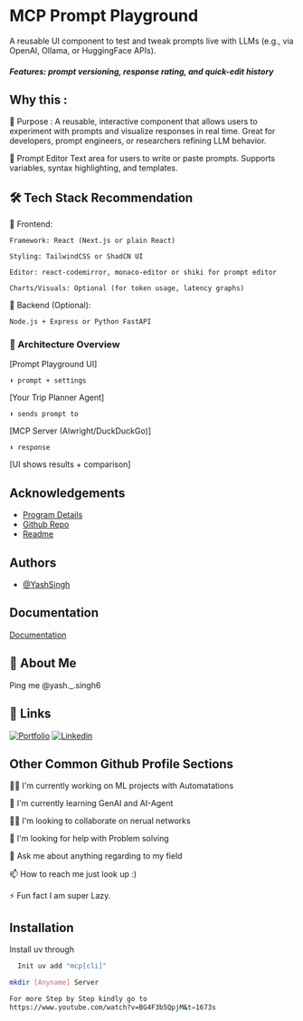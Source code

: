 # MCP Prompt Playground

A reusable UI component to test and tweak prompts live with LLMs (e.g., via OpenAI, Ollama, or HuggingFace APIs).
##### Features: prompt versioning, response rating, and quick-edit history

## Why this :

🧠 Purpose  : 
A reusable, interactive component that allows users to experiment with prompts and visualize responses in real time. Great for developers, prompt engineers, or researchers refining LLM behavior.

📝 Prompt Editor	Text area for users to write or paste prompts. Supports variables, syntax highlighting, and templates.


## 🛠️ Tech Stack Recommendation

🔷 Frontend:

    Framework: React (Next.js or plain React)

    Styling: TailwindCSS or ShadCN UI

    Editor: react-codemirror, monaco-editor or shiki for prompt editor

    Charts/Visuals: Optional (for token usage, latency graphs)

🔷 Backend (Optional):

    Node.js + Express or Python FastAPI


### 🧩 Architecture Overview

[Prompt Playground UI]

    ⬇️ prompt + settings
[Your Trip Planner Agent]

    ⬇️ sends prompt to
[MCP Server (Alwright/DuckDuckGo)]

    ⬇️ response
[UI shows results + comparison]


## 
## Acknowledgements

 - [Program Details](https://www.claudemcp.com/playground)
 - [Github Repo](https://github.com/Mrhacker6/ML-Projects)
 - [Readme](https://github.com/Mrhacker6/Mrhacker6/blob/main/README.md)


## Authors

- [@YashSingh](https://github.com/Mrhacker6)


## Documentation

[Documentation](https://thecleverprogrammer.com/2023/06/26/dynamic-pricing-strategy-using-python/)


## 🚀 About Me
Ping me 
@yash._.singh6



## 🔗 Links
[![Portfolio](https://github.com/Mrhacker6?tab=repositories)]()
[![Linkedin]()](https://www.linkedin.com/)


## Other Common Github Profile Sections
👩‍💻 I'm currently working on ML projects with Automatations

🧠 I'm currently learning GenAI and AI-Agent

👯‍♀️ I'm looking to collaborate on nerual networks

🤔 I'm looking for help with Problem solving

💬 Ask me about anything regarding to my field

📫 How to reach me just look up :)

⚡️ Fun fact I am super Lazy.


## Installation

Install uv through
```bash
  Init uv add "mcp[cli]"
```

```bash
mkdir [Anyname] Server
```
```bash
For more Step by Step kindly go to
https://www.youtube.com/watch?v=BG4F3b5QpjM&t=1673s
```
```Files
 
     
